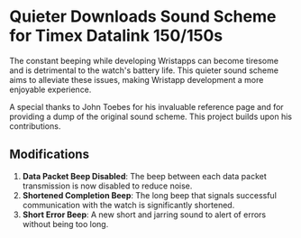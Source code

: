 # Quieter Downloads Sound Scheme for Timex Datalink 150/150s

The constant beeping while developing Wristapps can become tiresome and is detrimental to the watch's battery life. This
quieter sound scheme aims to alleviate these issues, making Wristapp development a more enjoyable experience.

A special thanks to John Toebes for his invaluable reference page and for providing a dump of the original sound scheme.
This project builds upon his contributions.

## Modifications

1. **Data Packet Beep Disabled**: The beep between each data packet transmission is now disabled to reduce noise.
2. **Shortened Completion Beep**: The long beep that signals successful communication with the watch is significantly
   shortened.
3. **Short Error Beep**: A new short and jarring sound to alert of errors without being too long.
